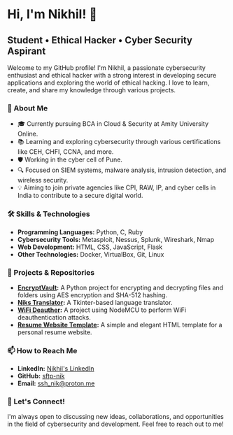 # Hi, I'm Nikhil! 👋

## Student • Ethical Hacker • Cyber Security Aspirant

Welcome to my GitHub profile! I'm Nikhil, a passionate cybersecurity enthusiast and ethical hacker with a strong interest in developing secure applications and exploring the world of ethical hacking. I love to learn, create, and share my knowledge through various projects.

### 🚀 About Me
- 🎓 Currently pursuing BCA in Cloud & Security at Amity University Online.
- 📚 Learning and exploring cybersecurity through various certifications like CEH, CHFI, CCNA, and more.
- 🛡️ Working in the cyber cell of Pune.
- 🔍 Focused on SIEM systems, malware analysis, intrusion detection, and wireless security.
- 💡 Aiming to join private agencies like CPI, RAW, IP, and cyber cells in India to contribute to a secure digital world.

### 🛠️ Skills & Technologies
- **Programming Languages:** Python, C, Ruby
- **Cybersecurity Tools:** Metasploit, Nessus, Splunk, Wireshark, Nmap
- **Web Development:** HTML, CSS, JavaScript, Flask
- **Other Technologies:** Docker, VirtualBox, Git, Linux

### 🔭 Projects & Repositories
- **[EncryptVault](https://github.com/sftp-nik/EncryptVault):** A Python project for encrypting and decrypting files and folders using AES encryption and SHA-512 hashing.
- **[Niks Translator](https://github.com/sftp-nik/Niks-Translator):** A Tkinter-based language translator.
- **[WiFi Deauther](https://github.com/sftp-nik/WiFi-Deauther):** A project using NodeMCU to perform WiFi deauthentication attacks.
- **[Resume Website Template](https://github.com/sftp-nik/Resume-Website-Template):** A simple and elegant HTML template for a personal resume website.

### 📫 How to Reach Me
- **LinkedIn:** [Nikhil's LinkedIn](https://www.linkedin.com/in/nikhil](https://www.linkedin.com/in/thenikkulkarni/))
- **GitHub:** [sftp-nik](https://github.com/sftp-nik)
- **Email:** ssh_nik@proton.me

### 🌟 Let's Connect!
I'm always open to discussing new ideas, collaborations, and opportunities in the field of cybersecurity and development. Feel free to reach out to me!
